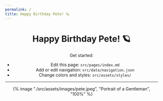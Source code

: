 ```yaml
---
permalink: /
title: Happy Birthday Pete! 🪐
---
```


<header id="page-header">
  <h1>
    Happy Birthday Pete! 🪐
  </h1>
  <p>Get started:</p>
  <ul>
    <li>Edit this page: <code>src/pages/index.md</code></li>
    <li>Add or edit navigation: <code>src/data/navigation.json</code></li>
    <li>Change colors and styles: <code>src/assets/styles/</code></li>
  </ul>

  <hr>

  {% image "./src/assets/images/pete.jpeg", "Portrait of a Gentleman", "100%" %}

</header>
